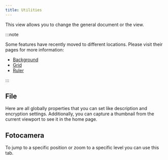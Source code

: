 ```yaml
---
title: Utilities
---
```


This view allows you to change the general document or the view.

:::note

Some features have recently moved to different locations. Please visit their pages for more information:

- [Background](/docs/v2/background)
- [Grid](/docs/v2/tools/grid)
- [Ruler](/docs/v2/tools/ruler)

:::

## File

Here are all globally properties that you can set like description and encryption settings.
Additionally, you can capture a thumbnail from the current viewport to see it in the home page.

## Fotocamera

To jump to a specific position or zoom to a specific level you can use this tab.
